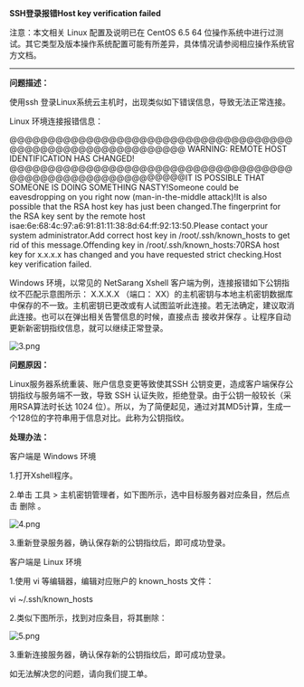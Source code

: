 **SSH登录报错Host key verification failed**

注意：本文相关 Linux 配置及说明已在 CentOS 6.5 64 位操作系统中进行过测试。其它类型及版本操作系统配置可能有所差异，具体情况请参阅相应操作系统官方文档。

****

**问题描述：**

使用ssh 登录Linux系统云主机时，出现类似如下错误信息，导致无法正常连接。

Linux 环境连接报错信息：

@@@@@@@@@@@@@@@@@@@@@@@@@@@@@@@@@@@@@@@@@@@@@@@@@@@@@@@@@@@@ WARNING: REMOTE HOST IDENTIFICATION HAS CHANGED! @@@@@@@@@@@@@@@@@@@@@@@@@@@@@@@@@@@@@@@@@@@@@@@@@@@@@@@@@@@@IT IS POSSIBLE THAT SOMEONE IS DOING SOMETHING NASTY!Someone could be eavesdropping on you right now (man-in-the-middle attack)!It is also possible that the RSA host key has just been changed.The fingerprint for the RSA key sent by the remote host isae:6e:68:4c:97:a6:91:81:11:38:8d:64:ff:92:13:50.Please contact your system administrator.Add correct host key in /root/.ssh/known_hosts to get rid of this message.Offending key in /root/.ssh/known_hosts:70RSA host key for x.x.x.x has changed and you have requested strict checking.Host key verification failed.

Windows 环境，以常见的 NetSarang Xshell 客户端为例，连接报错如下公钥指纹不匹配示意图所示： X.X.X.X （端口： XX）的主机密钥与本地主机密钥数据库中保存的不一致。主机密钥已更改或有人试图监听此连接。若无法确定，建议取消此连接。也可以在弹出相关告警信息的时候，直接点击 接收并保存 。让程序自动更新新密钥指纹信息，就可以继续正常登录。

![3.png](https://img1.jcloudcs.com/cms/2a8d9927-f348-4c48-b3b3-d7083bbe303120171011172343.png)

**问题原因：**

Linux服务器系统重装、账户信息变更等致使其SSH 公钥变更，造成客户端保存公钥指纹与服务端不一致，导致 SSH 认证失败，拒绝登录。由于公钥一般较长（采用RSA算法时长达 1024 位）。所以，为了简便起见，通过对其MD5计算，生成一个128位的字符串用于信息对比。此称为公钥指纹。

**处理办法：**

客户端是 Windows 环境

1.打开Xshell程序。

2.单击 工具 > 主机密钥管理者，如下图所示，选中目标服务器对应条目，然后点击 删除 。

![4.png](https://img1.jcloudcs.com/cms/d18a6088-0825-4cc2-9884-b7422f9122c920171011172547.png)

3.重新登录服务器，确认保存新的公钥指纹后，即可成功登录。

客户端是 Linux 环境

1.使用 vi 等编辑器，编辑对应账户的 known_hosts 文件：

vi ~/.ssh/known_hosts

2.类似下图所示，找到对应条目，将其删除：

![5.png](https://img1.jcloudcs.com/cms/c180adb6-f275-4d52-95f6-4b510aae4bb020171011172858.png)

3.重新连接服务器，确认保存新的公钥指纹后，即可成功登录。

如无法解决您的问题，请向我们提工单。